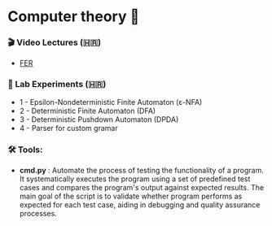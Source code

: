 # Computer theory 📂

### 🎬 Video Lectures (🇭🇷)
- [FER](https://www.youtube.com/playlist?list=PLRFTXn5ZdqaMnLG_ceckT4JjJsZEsZGIl)

### 🔬 Lab Experiments (🇭🇷)
- 1 - Epsilon-Nondeterministic Finite Automaton (ε-NFA)
- 2 - Deterministic Finite Automaton (DFA)
- 3 - Deterministic Pushdown Automaton (DPDA)
- 4 - Parser for custom gramar


### 🛠️ Tools: 
- **cmd.py** :
Automate the process of testing the functionality of a program. It systematically executes the program using a set of predefined test cases and compares the program's output against expected results. The main goal of the script is to validate whether program performs as expected for each test case, aiding in debugging and quality assurance processes.
